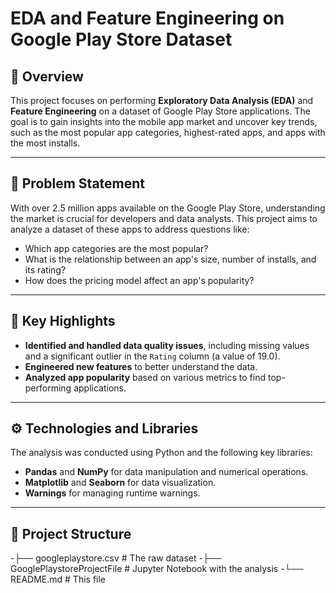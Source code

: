 # EDA and Feature Engineering on Google Play Store Dataset

## 📝 Overview
This project focuses on performing **Exploratory Data Analysis (EDA)** and **Feature Engineering** on a dataset of Google Play Store applications. The goal is to gain insights into the mobile app market and uncover key trends, such as the most popular app categories, highest-rated apps, and apps with the most installs.

---

## 📌 Problem Statement
With over 2.5 million apps available on the Google Play Store, understanding the market is crucial for developers and data analysts. This project aims to analyze a dataset of these apps to address questions like:
- Which app categories are the most popular?
- What is the relationship between an app's size, number of installs, and its rating?
- How does the pricing model affect an app's popularity?

---

## 🚀 Key Highlights
- **Identified and handled data quality issues**, including missing values and a significant outlier in the `Rating` column (a value of 19.0).
- **Engineered new features** to better understand the data.
- **Analyzed app popularity** based on various metrics to find top-performing applications.

---

## ⚙️ Technologies and Libraries
The analysis was conducted using Python and the following key libraries:
- **Pandas** and **NumPy** for data manipulation and numerical operations.
- **Matplotlib** and **Seaborn** for data visualization.
- **Warnings** for managing runtime warnings.

---

## 📂 Project Structure

-├── googleplaystore.csv       # The raw dataset
-├── GooglePlaystoreProjectFile   # Jupyter Notebook with the analysis
-└── README.md                 # This file



